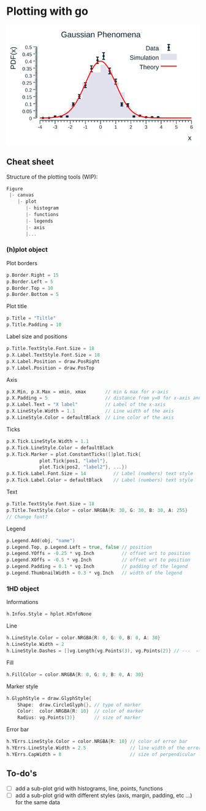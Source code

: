 # Plotting with go

![Result](results/h1d_plot_reduced.png)

## Cheat sheet

Structure of the plotting tools (WIP):
```go
Figure
 |- canvas
    |- plot
       |- histogram
       |- functions
       |- legends
       |- axis
       |...
```

### (h)plot object

Plot borders

```go
p.Border.Right = 15
p.Border.Left = 5
p.Border.Top = 10
p.Border.Bottom = 5
```

Plot title

```go
p.Title = "Tiltle"
p.Title.Padding = 10
```

Label size and positions

```go
p.Title.TextStyle.Font.Size = 18
p.X.Label.TextStyle.Font.Size = 18
p.X.Label.Position = draw.PosRight
p.Y.Label.Position = draw.PosTop
```

Axis 
```go
p.X.Min, p.X.Max = xmin, xmax       // min & max for x-axis
p.X.Padding = 5                     // distance from y=0 for x-axis and x=0 for y-axis
p.X.Label.Text = "X label"          // Label of the x-axis
p.X.LineStyle.Width = 1.1           // Line width of the axis
p.X.LineStyle.Color = defaultBlack  // Line color of the axis
```

Ticks
```go
p.X.Tick.LineStyle.Width = 1.1      
p.X.Tick.LineStyle.Color = defaultBlack
p.X.Tick.Marker = plot.ConstantTicks([]plot.Tick{
			plot.Tick{pos1, "label"},
			plot.Tick{pos2, "label2"}, ...})
p.X.Tick.Label.Font.Size = 14          // Label (numbers) text style
p.X.Tick.Label.Color = defaultBlack    // Label (numbers) text style
```

Text 
```go
p.Title.TextStyle.Font.Size = 18
p.Title.TextStyle.Color = color.NRGBA{R: 30, G: 30, B: 30, A: 255}
// Change font?
```

Legend
```go
p.Legend.Add(obj, "name")	
p.Legend.Top, p.Legend.Left = true, false // position
p.Legend.YOffs = -0.25 * vg.Inch          // offset wrt to position
p.Legend.XOffs = -0.5 * vg.Inch           // offset wrt to position
p.Legend.Padding = 0.1 * vg.Inch          // padding of the legend
p.Legend.ThumbnailWidth = 0.3 * vg.Inch   // width of the legend
```

### 1HD object

Informations
```go
h.Infos.Style = hplot.HInfoNone
```

Line
```go
h.LineStyle.Color = color.NRGBA{R: 0, G: 0, B: 0, A: 30}
h.LineStyle.Width = 2
h.LineStyle.Dashes = []vg.Length{vg.Points(3), vg.Points(2)} // ---  ---  ---
```

Fill
```go
h.FillColor = color.NRGBA{R: 0, G: 0, B: 0, A: 30}
```

Marker style
```go
h.GlyphStyle = draw.GlyphStyle{
 	Shape:  draw.CircleGlyph{}, // type of marker
	Color:  color.NRGBA{R: 10}  // color of marker
	Radius: vg.Points(3)}       // size of marker
```

Error bar
```go
h.YErrs.LineStyle.Color = color.NRGBA{R: 10} // color of error bar
h.YErrs.LineStyle.Width = 2.5                // line width of the error bar   
h.YErrs.CapWidth = 8                         // size of perpendicular lines
```


## To-do's

- [ ] add a sub-plot grid with histograms, line, points, functions
- [ ] add a sub-plot grid with different styles (axis, margin, padding, etc ...) for the same data